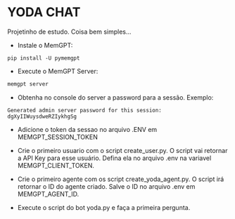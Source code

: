 # YODA CHAT

Projetinho de estudo. Coisa bem simples...

- Instale o MemGPT:

```shell
pip install -U pymemgpt
```

- Execute o MemGPT Server:

```bash
memgpt server
```

- Obtenha no console do server a password para a sessão. Exemplo:

```text
Generated admin server password for this session: dgXyIIWuysdweRZIykhgSg
```

- Adicione o token da sessao no arquivo .ENV em MEMGPT_SESSION_TOKEN
- Crie o primeiro usuario com o script create_user.py. O script vai retornar a API Key para esse usuário. Defina ela no arquivo .env na variavel MEMGPT_CLIENT_TOKEN.

- Crie o primeiro agente com os script create_yoda_agent.py. O script irá retornar o ID do agente criado. Salve o ID no arquivo .env em MEMGPT_AGENT_ID.

- Execute o script do bot yoda.py e faça a primeira pergunta.
